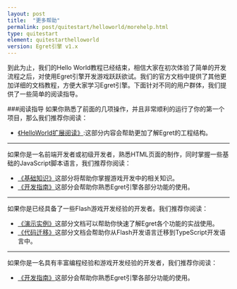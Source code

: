 ```yaml
---
layout: post
title:  "更多帮助"
permalink: post/quitestart/helloworld/morehelp.html
type: quitestart
element: quitestarthelloworld
version: Egret引擎 v1.x
---
```


到此为止，我们的Hello World教程已经结束，相信大家在初次体验了简单的开发流程之后，对使用Egret引擎开发游戏跃跃欲试。我们的官方文档中提供了其他更加详细的文档教程，方便大家学习Egret引擎。下面针对不同的用户群体，我们提供了一些简单的阅读指导。

###阅读指导
如果你熟悉了前面的几项操作，并且非常顺利的运行了你的第一个项目，那么我们推荐你阅读：

* [《HelloWorld扩展阅读》]({{site.baseurl}}/post/quitestart/helloworld/extension.html):这部分内容会帮助更加了解Egret的工程结构。

---

如果你是一名前端开发者或初级开发者，熟悉HTML页面的制作，同时掌握一些基础的JavaScript脚本语言，我们推荐你阅读：

* [《基础知识》]({{site.baseurl}}/home.html)这部分将帮助你掌握游戏开发中的相关知识。
* [《开发指南》]({{site.baseurl}}/home.html)这部分会帮助你熟悉Egret引擎各部分功能的使用。

---

如果你是已经具备了一些Flash游戏开发经验的开发者。我们推荐你阅读：

* [《演示实例》]({{site.baseurl}}/home.html)这部分文档可以帮助你快速了解Egret各个功能的实战使用。
* [《代码迁移》]({{site.baseurl}}/as2ts/index.html)这部分文档会帮助你从Flash开发语言迁移到TypeScript开发语言中。

---

如果你是一名具有丰富编程经验和游戏开发经验的开发者，我们推荐你阅读：

* [《开发指南》]({{site.baseurl}}/home.html)这部分会帮助你熟悉Egret引擎各部分功能的使用。